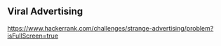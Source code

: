 ## Viral Advertising

https://www.hackerrank.com/challenges/strange-advertising/problem?isFullScreen=true
